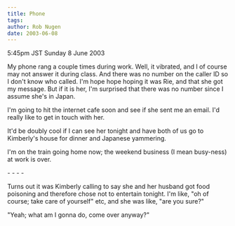 ```yaml
---
title: Phone
tags: 
author: Rob Nugen
date: 2003-06-08
---
```


<p class=date>5:45pm JST Sunday 8 June 2003</p>

<p>My phone rang a couple times during work.  Well, it vibrated, and I
of course may not answer it during class.  And there was no number on
the caller ID so I don't know who called.  I'm hope hope hoping it was
Rie, and that she got my message.  But if it is her, I'm surprised
that there was no number since I assume she's in Japan.</p>

<p>I'm going to hit the internet cafe soon and see if she sent me an
email.  I'd really like to get in touch with her.</p>

<p>It'd be doubly cool if I can see her tonight and have both of us go
to Kimberly's house for dinner and Japanese yammering.</p>

<p>I'm on the train going home now; the weekend business (I mean
busy-ness) at work is over.</p>

<p>- - - -</p>

<p>Turns out it was Kimberly calling to say she and her husband got
food poisoning and therefore chose not to entertain tonight.  I'm
like, "oh of course; take care of yourself" etc, and she was like,
"are you sure?"</p>

<p>"Yeah; what am I gonna do, come over anyway?"</p>
